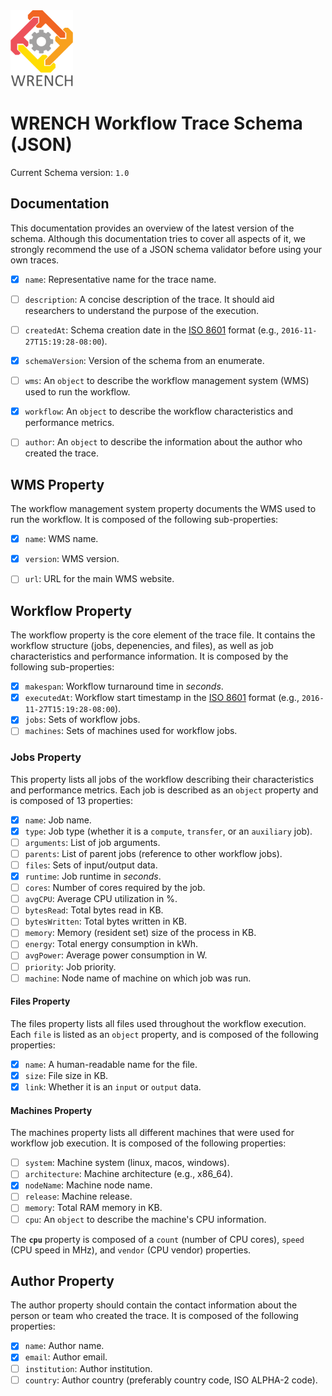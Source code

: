 <img src="../images/logo-vertical.png" width="100" />

# WRENCH Workflow Trace Schema (JSON)
Current Schema version: `1.0`


## Documentation
This documentation provides an overview of the latest version of the schema. Although this documentation tries to cover all aspects of it, we strongly recommend the use of a JSON schema validator before using your own traces.

- [x] `name`: Representative name for the trace name.
- [ ] `description`: A concise description of the trace. It should aid researchers to understand the purpose of the execution.
- [ ] `createdAt`: Schema creation date in the [ISO 8601](http://en.wikipedia.org/wiki/ISO_8601) format (e.g., `2016-11-27T15:19:28-08:00`).
- [x] `schemaVersion`: Version of the schema from an enumerate.
- [ ] `wms`: An `object` to describe the workflow management system (WMS) used to run the workflow.
- [x] `workflow`: An `object` to describe the workflow characteristics and performance metrics.
- [ ] `author`: An `object` to describe the information about the author who created the trace.


## WMS Property
The workflow management system property documents the WMS used to run the workflow. It is composed of the following sub-properties:

- [x] `name`: WMS name.
- [x] `version`: WMS version.
- [ ] `url`: URL for the main WMS website.


## Workflow Property
The workflow property is the core element of the trace file. It contains the workflow structure (jobs, depenencies, and files), as well as job characteristics and performance information. It is composed by the following sub-properties:

- [x] `makespan`: Workflow turnaround time in _seconds_.
- [x] `executedAt`: Workflow start timestamp in the [ISO 8601](http://en.wikipedia.org/wiki/ISO_8601) format (e.g., `2016-11-27T15:19:28-08:00`).
- [x] `jobs`: Sets of workflow jobs.
- [ ] `machines`: Sets of machines used for workflow jobs.

### Jobs Property
This property lists all jobs of the workflow describing their characteristics and performance metrics. Each job is described as an `object` property and is composed of 13 properties:

- [x] `name`: Job name.
- [x] `type`: Job type (whether it is a `compute`, `transfer`, or an `auxiliary` job).
- [ ] `arguments`: List of job arguments.
- [ ] `parents`: List of parent jobs (reference to other workflow jobs).
- [ ] `files`: Sets of input/output data.
- [x] `runtime`: Job runtime in _seconds_.
- [ ] `cores`: Number of cores required by the job.
- [ ] `avgCPU`: Average CPU utilization in %.
- [ ] `bytesRead`: Total bytes read in KB.
- [ ] `bytesWritten`: Total bytes written in KB.
- [ ] `memory`: Memory (resident set) size of the process in KB.
- [ ] `energy`: Total energy consumption in kWh.
- [ ] `avgPower`: Average power consumption in W.
- [ ] `priority`: Job priority.
- [ ] `machine`: Node name of machine on which job was run.

#### Files Property
The files property lists all files used throughout the workflow execution. Each `file` is listed as an `object` property, and is composed of the following properties:

- [x] `name`: A human-readable name for the file.
- [x] `size`: File size in KB.
- [x] `link`: Whether it is an `input` or `output` data.

#### Machines Property
The machines property lists all different machines that were used for workflow job execution. It is composed of the following properties:

- [ ] `system`: Machine system (linux, macos, windows).
- [ ] `architecture`: Machine architecture (e.g., x86_64).
- [x] `nodeName`: Machine node name.
- [ ] `release`: Machine release.
- [ ] `memory`: Total RAM memory in KB.
- [ ] `cpu`: An `object` to describe the machine's CPU information.

The **`cpu`** property is composed of a `count` (number of CPU cores), `speed` (CPU speed in MHz), and `vendor` (CPU vendor) properties.


## Author Property
The author property should contain the contact information about the person or team who created the trace. It is composed of the following properties:

- [x] `name`: Author name.
- [x] `email`: Author email.
- [ ] `institution`: Author institution.
- [ ] `country`: Author country (preferably country code, ISO ALPHA-2 code).
